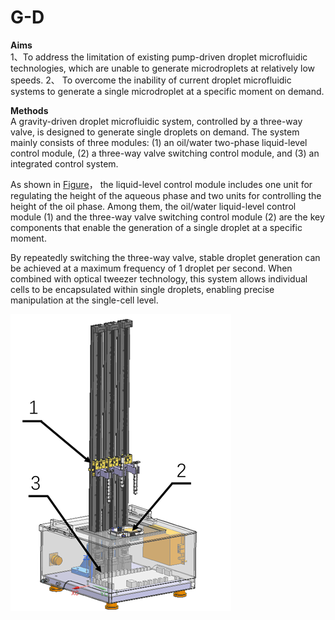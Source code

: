 # G-D

**Aims**  
1、To address the limitation of existing pump-driven droplet microfluidic technologies, which are unable to generate microdroplets at relatively low speeds.</b>
2、 To overcome the inability of current droplet microfluidic systems to generate a single microdroplet at a specific moment on demand.

**Methods**  
A gravity-driven droplet microfluidic system, controlled by a three-way valve, is designed to generate single droplets on demand. The system mainly consists of three modules:
(1) an oil/water two-phase liquid-level control module,
(2) a three-way valve switching control module, and
(3) an integrated control system.

As shown in [Figure](images/Schematic%20of%20the%20Gravity-Driven%20Single-Droplet%20Generator.png)，
the liquid-level control module includes one unit for regulating the height of the aqueous phase and two units for controlling the height of the oil phase. Among them, the oil/water liquid-level control module (1) and the three-way valve switching control module (2) are the key components that enable the generation of a single droplet at a specific moment.

By repeatedly switching the three-way valve, stable droplet generation can be achieved at a maximum frequency of 1 droplet per second. When combined with optical tweezer technology, this system allows individual cells to be encapsulated within single droplets, enabling precise manipulation at the single-cell level.

![Schematic of the Gravity-Driven Single-Droplet Generator](images/Schematic%20of%20the%20Gravity-Driven%20Single-Droplet%20Generator.png)
